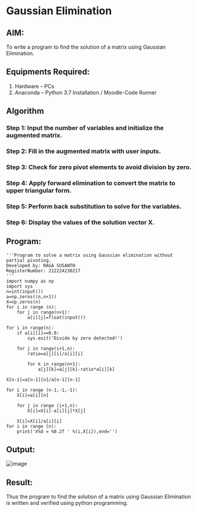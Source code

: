 # Gaussian Elimination

## AIM:
To write a program to find the solution of a matrix using Gaussian Elimination.

## Equipments Required:
1. Hardware – PCs
2. Anaconda – Python 3.7 Installation / Moodle-Code Runner

## Algorithm

### Step 1: Input the number of variables and initialize the augmented matrix.

### Step 2: Fill in the augmented matrix with user inputs.

### Step 3: Check for zero pivot elements to avoid division by zero.

### Step 4: Apply forward elimination to convert the matrix to upper triangular form.

### Step 5: Perform back substitution to solve for the variables.

### Step 6: Display the values of the solution vector X.

## Program:
```
'''Program to solve a matrix using Gaussian elimination without partial pivoting.
Developed by: RAGA SUSANTH  
RegisterNumber: 212224230217
'''
import numpy as np
import sys
n=int(input())
a=np.zeros((n,n+1))
X=np.zeros(n)
for i in range (n):
    for j in range(n+1):
        a[i][j]=float(input())
        
for i in range(n):
    if a[i][i]==0.0:
        sys.exit('Divide by zero detected!')
        
    for j in range(i+1,n):
        ratio=a[j][i]/a[i][i]
        
        for k in range(n+1):
            a[j][k]=a[j][k]-ratio*a[i][k]
            
X[n-1]=a[n-1][n]/a[n-1][n-1]

for i in range (n-1,-1,-1):
    X[i]=a[i][n]
    
    for j in range (i+1,n):
        X[i]=X[i]-a[i][j]*X[j]
        
    X[i]=X[i]/a[i][i]
for i in range (n):
    print('X%d = %0.2f ' %(i,X[i]),end='')

```

## Output:

![image](https://github.com/user-attachments/assets/f32fadfb-3256-4ee4-8082-a7dabbdcdc98)


## Result:
Thus the program to find the solution of a matrix using Gaussian Elimination is written and verified using python programming.

